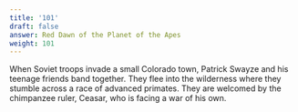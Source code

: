 ```yaml
---
title: '101'
draft: false
answer: Red Dawn of the Planet of the Apes
weight: 101
---
```

When Soviet troops invade a small Colorado town, Patrick Swayze and his teenage friends band together. They flee into the wilderness where they stumble across a race of advanced primates. They are welcomed by the chimpanzee ruler, Ceasar, who is facing a war of his own.